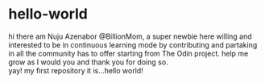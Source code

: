 # hello-world
hi there am Nuju Azenabor @BillionMom, a super newbie here willing and interested to be in continuous learning mode by contributing and partaking in all the community has to offer starting from The Odin project. help me grow as I would you and thank you for doing so.  
yay! my first repository it is...hello world!
